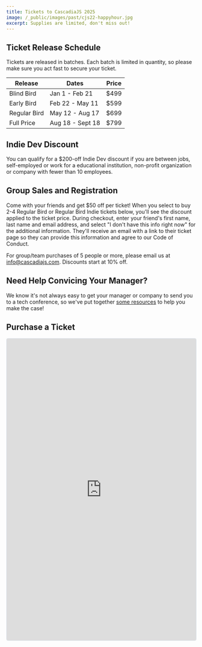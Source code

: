 ```yaml
---
title: Tickets to CascadiaJS 2025
image: /_public/images/past/cjs22-happyhour.jpg
excerpt: Supplies are limited, don't miss out!
---
```

## Ticket Release Schedule

Tickets are released in batches. Each batch is limited in quantity, so please make sure you act fast to secure your ticket.

<table class="styled-table">
    <thead>
    <tr><th>Release</th><th>Dates</th><th>Price</th></tr>
    </thead>
    <tbody>
    <tr class="passed"><td>Blind Bird</td><td>Jan 1 - Feb 21</td><td>$499</td></tr>
    <tr class="passed"><td>Early Bird</td><td>Feb 22 - May 11</td><td>$599</td></tr>
    <tr class="active-row"><td>Regular Bird</td><td>May 12 - Aug 17</td><td>$699</td></tr>
    <tr><td>Full Price</td><td>Aug 18 - Sept 18</td><td>$799</td></tr>
    </tbody>
</table>

## Indie Dev Discount

You can qualify for a $200-off Indie Dev discount if you are between jobs, self-employed or work for a educational institution, non-profit organization or company with fewer than 10 employees.

<!--table class="styled-table">
    <tbody>
    <tr><td>Indie Dev</span></td><td>Between jobs, self-employed or works for a educational institution, non-profit organization or company with fewer than 10 employees.</td></tr>
    <tr><td>Student</span></td><td>Designed for students who are not working in tech full-time.</td></tr>
    <tr><td>No Frills</span></td><td>Does not come with any swag, meals or drink tickets (no frills!), but you'll have access to all the talks, all the workshops and both evening social events.</td></tr>
    <tr><td>Significant Other</span></td><td>Designed for significant others who want to participate in the social parts of the conference.</td></tr>
    <tr><td>Kid</span></td><td>Designed for kids under 18 who will be accompanying a parent to the conference.</td></tr>

</tbody>
</table-->

## Group Sales and Registration

Come with your friends and get $50 off per ticket! When you select to buy 2-4 Regular Bird or Regular Bird Indie tickets below, you'll see the discount applied to the ticket price. During checkout, enter your friend's first name, last name and email address, and select "I don't have this info right now" for the additional information. They'll receive an email with a link to their ticket page so they can provide this information and agree to our Code of Conduct. 

For group/team purchases of 5 people or more, please email us at info@cascadiajs.com. Discounts start at 10% off. 

## Need Help Convicing Your Manager?

We know it's not always easy to get your manager or company to send you to a tech conference, so we've put together [some resources](/2025/boss-letter) to help you make the case! 

## Purchase a Ticket

<div>
    <tito-widget event="event-loop/cascadiajs-2025"></tito-widget>
</div>

<iframe
  src="https://lu.ma/embed/event/evt-YA27EpJuKXHwUdH/simple"
  width="100%"
  height="800"
  frameborder="0"
  style="border: 1px solid #bfcbda88; border-radius: 4px;"
  allowfullscreen=""
  aria-hidden="false"
  tabindex="0"
></iframe>

<script async src="https://js.tito.io/v2" async>
